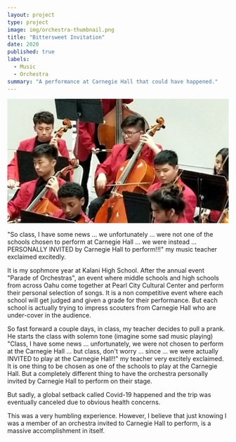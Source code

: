 ```yaml
---
layout: project
type: project
image: img/orchestra-thumbnail.png
title: "Bittersweet Invitation"
date: 2020
published: true
labels:
  - Music
  - Orchestra
summary: "A performance at Carnegie Hall that could have happened."
---
```


<img class="img-fluid" src="../img/orchestra-pic.jpg">

"So class, I have some news ... we unfortunately ... were not one of the schools chosen to perform at Carnegie Hall ... we were instead ...  PERSONALLY INVITED by Carnegie Hall to perform!!!" my music teacher exclaimed excitedly.

It is my sophmore year at Kalani High School. After the annual event "Parade of Orchestras", an event where middle schools and high schools from across Oahu come together at Pearl City Cultural Center and perform their personal selection of songs. It is a non competitive event where each school will get judged and given a grade for their performance. But each school is actually trying to impress scouters from Carnegie Hall who are under-cover in the audience.

So fast forward a couple days, in class, my teacher decides to pull a prank. He starts the class with solemn tone (imagine some sad music playing) "Class, I have some news ... unfortunately, we were not chosen to perform at the Carnegie Hall ... but class, don't worry ... since ... we were actually INVITED to play at the Carnegie Hall!!" my teacher very excitely exclaimed. It is one thing to be chosen as one of the schools to play at the Carnegie Hall. But a completely different thing to have the orchestra personally invited by Carnegie Hall to perform on their stage.

But sadly, a global setback called Covid-19 happened and the trip was eventually canceled due to obvious health concerns.

This was a very humbling experience. However, I believe that just knowing I was a member of an orchestra invited to Carnegie Hall to perform, is a massive accomplishment in itself.
